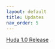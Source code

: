 ```yaml
---
layout: default
title: Updates
nav_order: 5
---
```

[Huda 1.0 Release](https://projecthuda.github.io/docs/huda1.html)